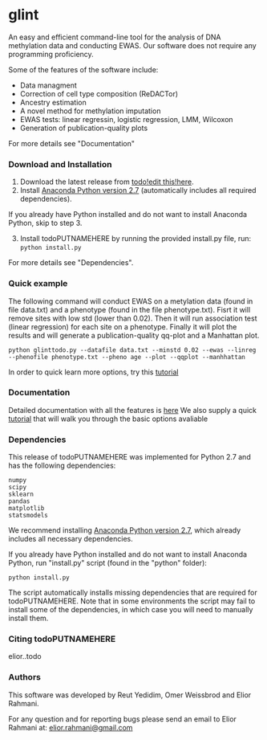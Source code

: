 # glint
An easy and efficient command-line tool for the analysis of DNA methylation data and conducting EWAS. Our software does not require any programming proficiency.

Some of the features of the software include:
 - Data managment
 - Correction of cell type composition (ReDACTor)
 - Ancestry estimation
 - A novel method for methylation imputation 
 - EWAS tests: linear regressin, logistic regression, LMM, Wilcoxon
 - Generation of publication-quality plots

For more details see "Documentation"

### Download and Installation

1. Download the latest release from <a href="put the link here todo" target="_blank"> todo!edit this!here</a>.
2. Install <a href="https://www.continuum.io/downloads" target="_blank">Anaconda Python version 2.7</a> (automatically includes all required dependencies).

  If you already have Python installed and do not want to install Anaconda Python, skip to step 3.

3. Install todoPUTNAMEHERE by running the provided install.py file, run: ```python install.py```

For more details see "Dependencies".
  
### Quick example
The following command will conduct EWAS on a metylation data (found in file data.txt) and a phenotype (found in the file phenotype.txt).
Fisrt it will remove sites with low std (lower than 0.02). Then it will run association test (linear regression) for each site on a phenotype. Finally it will plot the results and will generate a publication-quality qq-plot and a Manhattan plot.
```
python glinttodo.py --datafile data.txt --minstd 0.02 --ewas --linreg --phenofile phenotype.txt --pheno age --plot --qqplot --manhhattan
```
In order to quick learn more options, try this <a href="todo add link to tutorial" target="_blank">tutorial</a>

### Documentation
Detailed documentation with all the features is <a href="todo add link to docs" target="_blank">here</a>
We also supply a quick  <a href="todo add link to tutorial" target="_blank">tutorial</a> that will walk you through the basic options avaliable

### Dependencies

This release of todoPUTNAMEHERE was implemented for Python 2.7 and has the following dependencies:

    numpy
    scipy
    sklearn
    pandas
    matplotlib
    statsmodels
    

We recommend installing <a href="https://www.continuum.io/downloads" target="_blank">Anaconda Python version 2.7</a>, which already includes all necessary dependencies.

If you already have Python installed and do not want to install Anaconda Python, run "install.py" script (found in the "python" folder):
```
python install.py
```
The script automatically installs missing dependencies that are required for todoPUTNAMEHERE. Note that in some environments the script may fail to install some of the dependencies, in which case you will need to manually install them.

### Citing todoPUTNAMEHERE
elior..todo


### Authors

This software was developed by Reut Yedidim, Omer Weissbrod  and Elior Rahmani.

For any question and for reporting bugs please send an email to Elior Rahmani at: elior.rahmani@gmail.com
